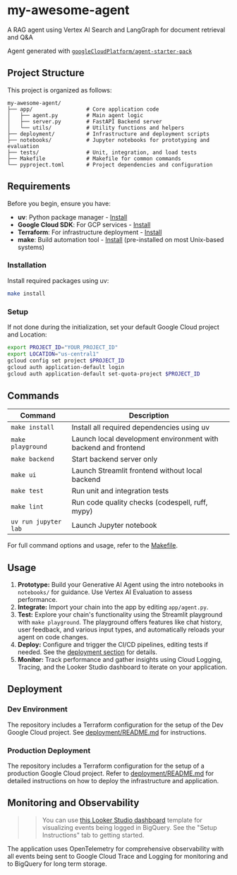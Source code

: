 # my-awesome-agent

A RAG agent using Vertex AI Search and LangGraph for document retrieval and Q&A

Agent generated with [`googleCloudPlatform/agent-starter-pack`](https://github.com/GoogleCloudPlatform/agent-starter-pack)

## Project Structure

This project is organized as follows:

```
my-awesome-agent/
├── app/                 # Core application code
│   ├── agent.py         # Main agent logic
│   ├── server.py        # FastAPI Backend server
│   └── utils/           # Utility functions and helpers
├── deployment/          # Infrastructure and deployment scripts
├── notebooks/           # Jupyter notebooks for prototyping and evaluation
├── tests/               # Unit, integration, and load tests
├── Makefile             # Makefile for common commands
└── pyproject.toml       # Project dependencies and configuration
```

## Requirements

Before you begin, ensure you have:
- **uv**: Python package manager - [Install](https://docs.astral.sh/uv/getting-started/installation/)
- **Google Cloud SDK**: For GCP services - [Install](https://cloud.google.com/sdk/docs/install)
- **Terraform**: For infrastructure deployment - [Install](https://developer.hashicorp.com/terraform/downloads)
- **make**: Build automation tool - [Install](https://www.gnu.org/software/make/) (pre-installed on most Unix-based systems)


### Installation

Install required packages using uv:

```bash
make install
```

### Setup

If not done during the initialization, set your default Google Cloud project and Location:

```bash
export PROJECT_ID="YOUR_PROJECT_ID"
export LOCATION="us-central1"
gcloud config set project $PROJECT_ID
gcloud auth application-default login
gcloud auth application-default set-quota-project $PROJECT_ID
```

## Commands

| Command              | Description                                                                                 |
| -------------------- | ------------------------------------------------------------------------------------------- |
| `make install`       | Install all required dependencies using uv                                                  |
| `make playground`    | Launch local development environment with backend and frontend |
| `make backend`       | Start backend server only |
| `make ui`            | Launch Streamlit frontend without local backend |
| `make test`          | Run unit and integration tests                                                              |
| `make lint`          | Run code quality checks (codespell, ruff, mypy)                                             |
| `uv run jupyter lab` | Launch Jupyter notebook                                                                     |

For full command options and usage, refer to the [Makefile](Makefile).


## Usage

1. **Prototype:** Build your Generative AI Agent using the intro notebooks in `notebooks/` for guidance. Use Vertex AI Evaluation to assess performance.
2. **Integrate:** Import your chain into the app by editing `app/agent.py`.
3. **Test:** Explore your chain's functionality using the Streamlit playground with `make playground`. The playground offers features like chat history, user feedback, and various input types, and automatically reloads your agent on code changes.
4. **Deploy:** Configure and trigger the CI/CD pipelines, editing tests if needed. See the [deployment section](#deployment) for details.
5. **Monitor:** Track performance and gather insights using Cloud Logging, Tracing, and the Looker Studio dashboard to iterate on your application.


## Deployment

### Dev Environment

The repository includes a Terraform configuration for the setup of the Dev Google Cloud project.
See [deployment/README.md](deployment/README.md) for instructions.

### Production Deployment

The repository includes a Terraform configuration for the setup of a production Google Cloud project. Refer to [deployment/README.md](deployment/README.md) for detailed instructions on how to deploy the infrastructure and application.

## Monitoring and Observability

>> You can use [this Looker Studio dashboard](https://lookerstudio.google.com/c/reporting/fa742264-4b4b-4c56-81e6-a667dd0f853f/page/tEnnC) template for visualizing events being logged in BigQuery. See the "Setup Instructions" tab to getting started.

The application uses OpenTelemetry for comprehensive observability with all events being sent to Google Cloud Trace and Logging for monitoring and to BigQuery for long term storage. 
